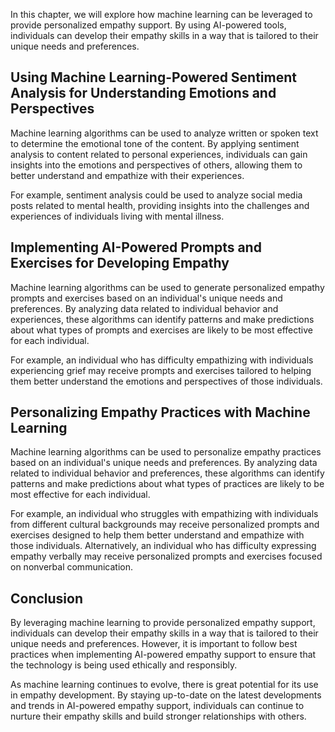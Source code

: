 
In this chapter, we will explore how machine learning can be leveraged to provide personalized empathy support. By using AI-powered tools, individuals can develop their empathy skills in a way that is tailored to their unique needs and preferences.

Using Machine Learning-Powered Sentiment Analysis for Understanding Emotions and Perspectives
---------------------------------------------------------------------------------------------

Machine learning algorithms can be used to analyze written or spoken text to determine the emotional tone of the content. By applying sentiment analysis to content related to personal experiences, individuals can gain insights into the emotions and perspectives of others, allowing them to better understand and empathize with their experiences.

For example, sentiment analysis could be used to analyze social media posts related to mental health, providing insights into the challenges and experiences of individuals living with mental illness.

Implementing AI-Powered Prompts and Exercises for Developing Empathy
--------------------------------------------------------------------

Machine learning algorithms can be used to generate personalized empathy prompts and exercises based on an individual's unique needs and preferences. By analyzing data related to individual behavior and experiences, these algorithms can identify patterns and make predictions about what types of prompts and exercises are likely to be most effective for each individual.

For example, an individual who has difficulty empathizing with individuals experiencing grief may receive prompts and exercises tailored to helping them better understand the emotions and perspectives of those individuals.

Personalizing Empathy Practices with Machine Learning
-----------------------------------------------------

Machine learning algorithms can be used to personalize empathy practices based on an individual's unique needs and preferences. By analyzing data related to individual behavior and preferences, these algorithms can identify patterns and make predictions about what types of practices are likely to be most effective for each individual.

For example, an individual who struggles with empathizing with individuals from different cultural backgrounds may receive personalized prompts and exercises designed to help them better understand and empathize with those individuals. Alternatively, an individual who has difficulty expressing empathy verbally may receive personalized prompts and exercises focused on nonverbal communication.

Conclusion
----------

By leveraging machine learning to provide personalized empathy support, individuals can develop their empathy skills in a way that is tailored to their unique needs and preferences. However, it is important to follow best practices when implementing AI-powered empathy support to ensure that the technology is being used ethically and responsibly.

As machine learning continues to evolve, there is great potential for its use in empathy development. By staying up-to-date on the latest developments and trends in AI-powered empathy support, individuals can continue to nurture their empathy skills and build stronger relationships with others.
